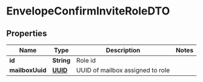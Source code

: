 # EnvelopeConfirmInviteRoleDTO

## Properties
Name | Type | Description | Notes
------------ | ------------- | ------------- | -------------
**id** | **String** | Role id | 
**mailboxUuid** | [**UUID**](UUID.md) | UUID of mailbox assigned to role | 
